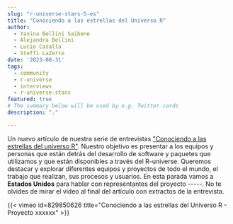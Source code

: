 ```yaml
---
slug: "r-universe-stars-5-es"
title: "Conociendo a las estrellas del Universo R"
author:
  - Yanina Bellini Saibene
  - Alejandra Bellini
  - Lucio Casalla  
  - Steffi LaZerte
date: '2023-08-31'
tags:
  - community
  - r-universe
  - interviews
  - r-universe-stars
featured: true
# The summary below will be used by e.g. Twitter cards
description: "."

---
```


Un nuevo artículo de nuestra serie de entrevistas ["Conociendo a las estrellas del universo R"](/tags/r-universe-stars/). Nuestro objetivo es presentar a los equipos y personas que están detrás del desarrollo de software y paquetes que utilizamos y que están disponibles a través del R-universe. Queremos destacar y explorar diferentes equipos y proyectos de todo el mundo, el trabajo que realizan, sus procesos y usuarios. En esta parada vamos a __Estados Unidos__ para hablar con representantes del proyecto -----. No te olvides de mirar el video al final del artículo con extractos de la entrevista.




{{< vimeo id=829850626 title="Conociendo a las estrellas del Universo R - Proyecto xxxxxx" >}}

